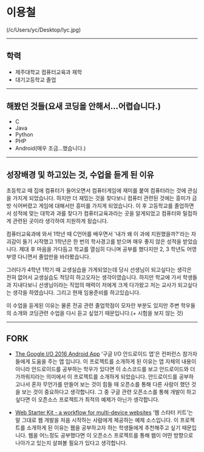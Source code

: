 # **이용철**
(/c/Users/yc/Desktop/lyc.jpg)

---

## 학력
* 제주대학교 컴퓨터교육과 재학
* 대기고등학교 졸업
---

## 해봤던 것들(요새 코딩을 안해서...어렵습니다.)
* C
* Java
* Python
* PHP
* Android(매우 조금...했습니다.)
---

## 성장배경 및 하고있는 것, 수업을 듣게 된 이유
초등학교 때 집에 컴퓨터가 들어오면서 컴퓨터게임에 재미를 붙여 컴퓨터라는 것에 관심을 가지게 되었습니다. 하지만 더 재밌는 것을 찾다보니 컴퓨터 관련된 것에는 흥미가 금방 식어버렸고 게임에 대해서만 흥미를 가지게 되었습니다. 이 후 고등학교를 졸업하면서 성적에 맞는 대학과 과를 찾다가 컴퓨터교육과라는 곳을 알게되었고 컴퓨터와 밀접하게 관련된 곳이라 생각하여 지원하게 됬습니다. 

컴퓨터교육과에 와서 1학년 때 C언어를 배우면서 '내가 왜 이 과에 지원했을까?'라는 자괴감이 들기 시작했고 1학년은 한 번의 학사경고를 받으며 매우 좋지 않은 성적을 받았습니다. 제대 후 마음을 가다듬고 학교를 열심히 다니며 공부를 했다지만 2, 3 학년도 어영부영 다니면서 졸업만을 바라봤습니다.

그러다가 4학년 1학기 때 교생실습을 가게되었는데 당시 선생님이 되고싶다는 생각은 전혀 없어서 교생실습도 적당히 하고오자는 생각이였습니다. 하지만 학교에 가서 학생들과 지내다보니 선생님이라는 직업의 매력이 저에게 크게 다가왔고 저는 교사가 되고싶다는 생각을 하였습니다. 그리고 현재 임용준비를 하고있습니다.

이 수업을 듣게된 이유는 물론 전공 관련 졸업학점이 모자란 부분도 있지만 주변 학우들의 소개와 코딩관련 수업을 다시 듣고 싶었기 때문입니다.(+ 시험을 보지 않는 것)

---

## FORK
- [The Google I/O 2016 Android App](https://github.com/google/iosched)
‘구글 I/O 안드로이드 앱’은 컨퍼런스 참가자들에게 도움을 주는 앱 입니다. 이 프로젝트를 소개하게 된 이유는 앱 자체의 내용이 아니라 안드로이드를 공부하는 학우가 있다면 이 소스코드를 보고 안드로이드와 더 가까워지라는 의미에서 이 프로젝트를 소개하게 되었습니다. 안드로이드를 공부하고나서 혼자 무언가를 만들어 보는 것이 힘들 때 오픈소를 통해 다른 사람이 했던 것을 보는 것이 중요하다고 생각합니다. 그 중 구글 관련 오픈소스를 통해 개발이 하고 싶다면 이 오픈소스 프로젝트가 최적의 예제가 아닌가 생각합니다. 

- [Web Starter Kit - a workflow for multi-device websites](https://github.com/google/web-starter-kit)
‘웹 스타터 키트’는 말 그대로 웹 개발을 처음 시작하는 사람에게 제공하는 예제 소스입니다. 이 프로젝트를 소개하게 된 이유는 웹을 공부하고자 하는 학생들에게 추천해주고 싶기 때문입니다. 웹을 어느정도 공부했다면 이 오픈소스 프로젝트를 통해 웹이 어떤 방향으로 나아가고 있는지 살펴볼 필요가 있다고 생각합니다.
